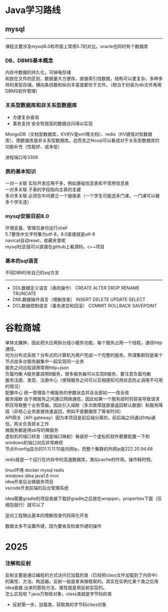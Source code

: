 # Java学习路线

## mysql
---
课程主要涉及mysql8.0和市面上常用5.7的对比。oracle也同时有个数据库

### DB、DBMS基本概念

内存中数据的持久化，可掉电存储  
和放在文件的区别，数据量大方便存，直接索引找数据，结构可以更复杂。多种多样的类型存储。横向条目数和纵向丰富度都优于文件。（相当于封装为db文件再用DBMS软件管理）  
### 关系型数据库和非关系型数据库

* 方便复杂查询
* 事务支持 安全性很高的数据访问得以实现
  

MongoDB（文档型数据库，KV的V是xml等文档）、redis（KV键值对型数据库）、图数据库是非关系型数据库。总而言之Nosql可以看成对于关系型数据库的功能补充（性能好、成本低）  


进程端口号3306


### 表的基本知识
一对一关联 实际开发应用不多，例如基础信息表和不常用信息表  
一对多关联 子表的字段指向主表的主键  
多对多关联 必须在中间建立一个链接表（一个学生可能选多门课，一门课可以被多个学生选）  

### mysql安装目前8.0
环境变量、管理员身份运行shell  
5.7要改中文字符集为utf-8，8.0直接就是utf-8  
navicat自动reset，收藏夹里呢  
mysql社区版可以直接在github上看源码，c++项目  

### 基本的sql语言
不同DBMS有自己的sql方言  

---

* DDL数据定义语言（表的操作） CREATE ALTER DROP RENAME TRUNCATE
* DML数据操作语言（增删改查） INSERT DELETE UPDATE SELECT
* DCL数据控制语言（事务递交和回滚） COMMIT ROLLBACK SAVEPOINT



# 谷粒商城
单体太臃肿，因此把大应用拆分成小服务功能，每个服务占用一个线程，通信http通信。  
何为分布式系统？分布式的计算机为用户完成一个完整的服务。所谓集群则是某个节点由多台服务器集中一起实现同一业务  
服务之间远程调用常用http+json  
负载均衡 A服务要调用B服务，很多服务器可以实现B服务，要注意负载均衡  
服务注册、发现、注册中心（使得服务之间可以互相感知可用状态防止调用不可用的情况）  
配置中心 统一管理各个微服务的参数状态并且全部如一一改全改  
服务熔断 由于微服务之间通过网络通信，因此如果一个服务超时则容易导致请求积压导致整个业务雪崩。因此引入熔断（多次故障就直接返回默认数据）和服务降级（非核心业务直接快速返回，例如不查数据库了等省时间）  
API网关（API gateway）因为本项目是前后端分离的，前后端之间通过http通信，网关负责把关工作  
微服务都是用sb写的微服务  
虚拟机的端口转发（就是端口映射）每装好一个虚拟机软件都要配置一下和windows的端口对应非常麻烦  
节点ifconfig显示的11.11.11.10是内网ip，而整个集群的外网ip是222.20.94.68  

redis就是一个运行在内存中的高速数据库，类似cache的作用。操作耗时短。  
  
linux环境 docker mysql redis  
windows idea java1.8 mvn  
idea开发后台微服务项目  
vscode开发前端的后台管理系统  


idea需要gradle的项目直接下载好gradle之后放在wrapper。properties下面（压缩包就行）就可以了  


逆向工程搞出基本的增删改查代码简化开发

数据太多不设置外键，因为要省去检查外键的操作  



# 2025
### 注解和反射
反射主要是通过编程的方式访问已加载的类（已经把class文件加载到了内存中）的属性、方法、构造器。反射一般是拿来做框架的。其实在实例化某个类之后用idea直接.出来的那些方法、属性就是用反射实现的。  
怎么实现呢？java万物皆对象，class类就是字节码的类  
- 反射第一步，加载类，获取类的字节码class对象